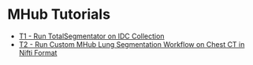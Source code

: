 # MHub Tutorials

- [T1 - Run TotalSegmentator on IDC Collection](./run_totalsegmentator_on_idc_collection/mhub_tutorial_001.md)
- [T2 - Run Custom MHub Lung Segmentation Workflow on Chest CT in Nifti Format
](./run_lungmask_on_chestct_in_nifti_format/mhub_tutorial_002.md)
